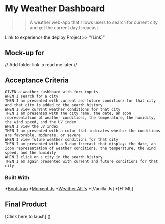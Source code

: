 # My Weather Dashboard

>>A weather web-app that allows users to search for current city and get the current day foreacast. 

Link to experience the deploy Project >> "(Link)"

## Mock-up for 
 // Add folder link to read me later //


## Acceptance Criteria 

```
GIVEN a weather dashboard with form inputs
WHEN I search for a city
THEN I am presented with current and future conditions for that city and that city is added to the search history
WHEN I view current weather conditions for that city
THEN I am presented with the city name, the date, an icon representation of weather conditions, the temperature, the humidity, the wind speed, and the UV index
WHEN I view the UV index
THEN I am presented with a color that indicates whether the conditions are favorable, moderate, or severe
WHEN I view future weather conditions for that city
THEN I am presented with a 5-day forecast that displays the date, an icon representation of weather conditions, the temperature, the wind speed, and the humidity
WHEN I click on a city in the search history
THEN I am again presented with current and future conditions for that city
```

### Built With 

*[Bootstrap](https://getbootstrap.com/)
*[Moment.Js](https://momentjs.com/)
*[Weather API's](https://openweathermap.org/api)
*[Vanilla Js]
*[HTML]

## Final Product

[Clink here to lauch] ()

